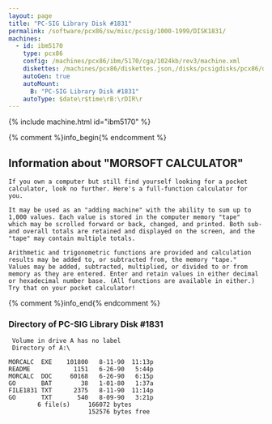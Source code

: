 ```yaml
---
layout: page
title: "PC-SIG Library Disk #1831"
permalink: /software/pcx86/sw/misc/pcsig/1000-1999/DISK1831/
machines:
  - id: ibm5170
    type: pcx86
    config: /machines/pcx86/ibm/5170/cga/1024kb/rev3/machine.xml
    diskettes: /machines/pcx86/diskettes.json,/disks/pcsigdisks/pcx86/diskettes.json
    autoGen: true
    autoMount:
      B: "PC-SIG Library Disk #1831"
    autoType: $date\r$time\rB:\rDIR\r
---
```


{% include machine.html id="ibm5170" %}

{% comment %}info_begin{% endcomment %}

## Information about "MORSOFT CALCULATOR"

    If you own a computer but still find yourself looking for a pocket
    calculator, look no further. Here's a full-function calculator for
    you.
    
    It may be used as an "adding machine" with the ability to sum up to
    1,000 values. Each value is stored in the computer memory "tape"
    which may be scrolled forward or back, changed, and printed. Both sub-
    and overall totals are retained and displayed on the screen, and the
    "tape" may contain multiple totals.
    
    Arithmetic and trigonometric functions are provided and calculation
    results may be added to, or subtracted from, the memory "tape."
    Values may be added, subtracted, multiplied, or divided to or from
    memory as they are entered. Enter and retain values in either decimal
    or hexadecimal number base. (All functions are available in either.)
    Try that on your pocket calculator!
{% comment %}info_end{% endcomment %}


### Directory of PC-SIG Library Disk #1831

     Volume in drive A has no label
     Directory of A:\

    MORCALC  EXE    101800   8-11-90  11:13p
    README            1151   6-26-90   5:44p
    MORCALC  DOC     60168   6-26-90   6:15p
    GO       BAT        38   1-01-80   1:37a
    FILE1831 TXT      2375   8-11-90  11:14p
    GO       TXT       540   8-09-90   3:21p
            6 file(s)     166072 bytes
                          152576 bytes free

